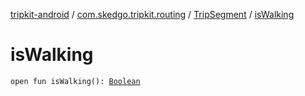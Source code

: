 [tripkit-android](../../index.md) / [com.skedgo.tripkit.routing](../index.md) / [TripSegment](index.md) / [isWalking](./is-walking.md)

# isWalking

`open fun isWalking(): `[`Boolean`](https://kotlinlang.org/api/latest/jvm/stdlib/kotlin/-boolean/index.html)